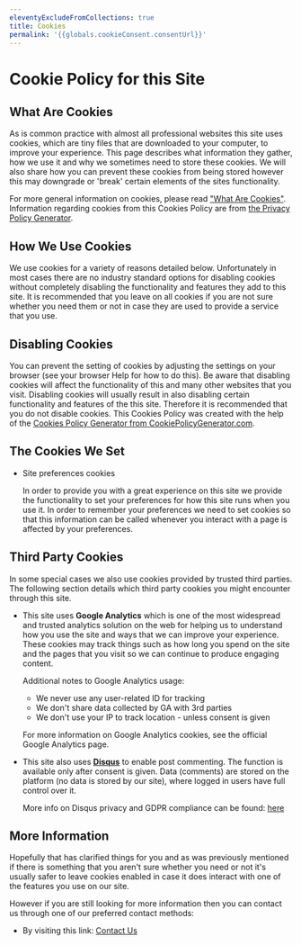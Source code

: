 ```yaml
---
eleventyExcludeFromCollections: true
title: Cookies
permalink: '{{globals.cookieConsent.consentUrl}}'
---
```


# Cookie Policy for this Site

## What Are Cookies

As is common practice with almost all professional websites this site uses cookies, which are tiny files that are downloaded to your computer, to improve your experience. This page describes what information they gather, how we use it and why we sometimes need to store these cookies. We will also share how you can prevent these cookies from being stored however this may downgrade or 'break' certain elements of the sites functionality.

For more general information on cookies, please read ["What Are Cookies"](https://www.cookieconsent.com/what-are-cookies/). Information regarding cookies from this Cookies Policy are from [the Privacy Policy Generator](https://www.generateprivacypolicy.com/).

## How We Use Cookies

We use cookies for a variety of reasons detailed below. Unfortunately in most cases there are no industry standard options for disabling cookies without completely disabling the functionality and features they add to this site. It is recommended that you leave on all cookies if you are not sure whether you need them or not in case they are used to provide a service that you use.

## Disabling Cookies

You can prevent the setting of cookies by adjusting the settings on your browser (see your browser Help for how to do this). Be aware that disabling cookies will affect the functionality of this and many other websites that you visit. Disabling cookies will usually result in also disabling certain functionality and features of the this site. Therefore it is recommended that you do not disable cookies. This Cookies Policy was created with the help of the [Cookies Policy Generator from CookiePolicyGenerator.com](https://www.cookiepolicygenerator.com/cookie-policy-generator/).

## The Cookies We Set

*   Site preferences cookies

    In order to provide you with a great experience on this site we provide the functionality to set your preferences for how this site runs when you use it. In order to remember your preferences we need to set cookies so that this information can be called whenever you interact with a page is affected by your preferences.

## Third Party Cookies

In some special cases we also use cookies provided by trusted third parties. The following section details which third party cookies you might encounter through this site.

*   This site uses **Google Analytics** which is one of the most widespread and trusted analytics solution on the web for helping us to understand how you use the site and ways that we can improve your experience. These cookies may track things such as how long you spend on the site and the pages that you visit so we can continue to produce engaging content.

    Additional notes to Google Analytics usage:

    * We never use any user-related ID for tracking
    * We don't share data collected by GA with 3rd parties
    * We don't use your IP to track location - unless consent is given

    For more information on Google Analytics cookies, see the official Google Analytics page.

* This site also uses **[Disqus](https://blog.disqus.com/)** to enable post commenting. The function is available only after consent is given. Data (comments) are stored on the platform (no data is stored by our site), where logged in users have full control over it.

    More info on Disqus privacy and GDPR compliance can be found: [here](https://blog.disqus.com/update-on-privacy-and-gdpr-compliance)

## More Information

Hopefully that has clarified things for you and as was previously mentioned if there is something that you aren't sure whether you need or not it's usually safer to leave cookies enabled in case it does interact with one of the features you use on our site.

However if you are still looking for more information then you can contact us through one of our preferred contact methods:

*   By visiting this link: [Contact Us](/tabs/about)
